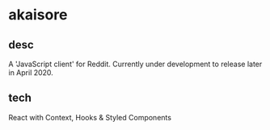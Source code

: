 # akaisore

## desc

A 'JavaScript client' for Reddit. Currently under development to release later in April 2020.

## tech

React with Context, Hooks & Styled Components
